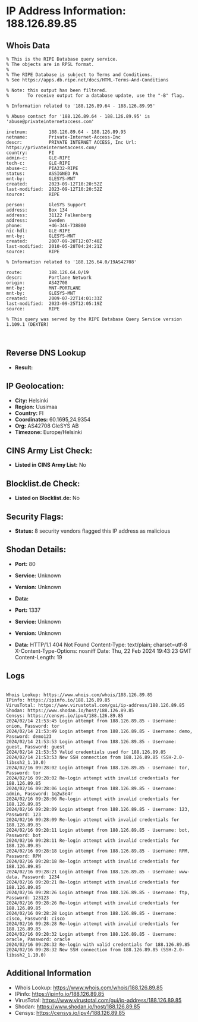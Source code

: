 # IP Address Information: 188.126.89.85

## Whois Data
```
% This is the RIPE Database query service.
% The objects are in RPSL format.
%
% The RIPE Database is subject to Terms and Conditions.
% See https://apps.db.ripe.net/docs/HTML-Terms-And-Conditions

% Note: this output has been filtered.
%       To receive output for a database update, use the "-B" flag.

% Information related to '188.126.89.64 - 188.126.89.95'

% Abuse contact for '188.126.89.64 - 188.126.89.95' is 'abuse@privateinternetaccess.com'

inetnum:        188.126.89.64 - 188.126.89.95
netname:        Private-Internet-Access-Inc
descr:          PRIVATE INTERNET ACCESS, Inc Url: https://privateinternetaccess.com/
country:        FI
admin-c:        GLE-RIPE
tech-c:         GLE-RIPE
abuse-c:        PIA232-RIPE
status:         ASSIGNED PA
mnt-by:         GLESYS-MNT
created:        2023-09-12T10:20:52Z
last-modified:  2023-09-12T10:20:52Z
source:         RIPE

person:         GleSYS Support
address:        Box 134
address:        31122 Falkenberg
address:        Sweden
phone:          +46-346-738800
nic-hdl:        GLE-RIPE
mnt-by:         GLESYS-MNT
created:        2007-09-20T12:07:40Z
last-modified:  2010-05-28T04:24:21Z
source:         RIPE

% Information related to '188.126.64.0/19AS42708'

route:          188.126.64.0/19
descr:          Portlane Network
origin:         AS42708
mnt-by:         MNT-PORTLANE
mnt-by:         GLESYS-MNT
created:        2009-07-22T14:01:33Z
last-modified:  2023-09-25T12:05:19Z
source:         RIPE

% This query was served by the RIPE Database Query Service version 1.109.1 (DEXTER)



```
## Reverse DNS Lookup
- **Result:** 

## IP Geolocation:
- **City:** Helsinki
- **Region:** Uusimaa
- **Country:** FI
- **Coordinates:** 60.1695,24.9354
- **Org:** AS42708 GleSYS AB
- **Timezone:** Europe/Helsinki

## CINS Army List Check:
- **Listed in CINS Army List:** 
No

## Blocklist.de Check:
- **Listed on Blocklist.de:** 
No

## Security Flags:
- **Status:** 8 security vendors flagged this IP address as malicious

## Shodan Details:
- **Port:** 80
- **Service:** Unknown
- **Version:** Unknown
- **Data:** 

- **Port:** 1337
- **Service:** Unknown
- **Version:** Unknown
- **Data:** HTTP/1.1 404 Not Found
Content-Type: text/plain; charset=utf-8
X-Content-Type-Options: nosniff
Date: Thu, 22 Feb 2024 19:43:23 GMT
Content-Length: 19



## Logs
```

Whois Lookup: https://www.whois.com/whois/188.126.89.85
IPinfo: https://ipinfo.io/188.126.89.85
VirusTotal: https://www.virustotal.com/gui/ip-address/188.126.89.85
Shodan: https://www.shodan.io/host/188.126.89.85
Censys: https://censys.io/ipv4/188.126.89.85
2024/02/14 21:53:45 Login attempt from 188.126.89.85 - Username: onion, Password: tor
2024/02/14 21:53:49 Login attempt from 188.126.89.85 - Username: demo, Password: demo123
2024/02/14 21:53:53 Login attempt from 188.126.89.85 - Username: guest, Password: guest
2024/02/14 21:53:53 Valid credentials used for 188.126.89.85
2024/02/14 21:53:53 New SSH connection from 188.126.89.85 (SSH-2.0-libssh2_1.10.0)
2024/02/16 09:28:02 Login attempt from 188.126.89.85 - Username: tor, Password: tor
2024/02/16 09:28:02 Re-login attempt with invalid credentials for 188.126.89.85
2024/02/16 09:28:06 Login attempt from 188.126.89.85 - Username: admin, Password: 1q2w3e4r
2024/02/16 09:28:06 Re-login attempt with invalid credentials for 188.126.89.85
2024/02/16 09:28:09 Login attempt from 188.126.89.85 - Username: 123, Password: 123
2024/02/16 09:28:09 Re-login attempt with invalid credentials for 188.126.89.85
2024/02/16 09:28:11 Login attempt from 188.126.89.85 - Username: bot, Password: bot
2024/02/16 09:28:11 Re-login attempt with invalid credentials for 188.126.89.85
2024/02/16 09:28:18 Login attempt from 188.126.89.85 - Username: RPM, Password: RPM
2024/02/16 09:28:18 Re-login attempt with invalid credentials for 188.126.89.85
2024/02/16 09:28:21 Login attempt from 188.126.89.85 - Username: www-data, Password: 1234
2024/02/16 09:28:21 Re-login attempt with invalid credentials for 188.126.89.85
2024/02/16 09:28:26 Login attempt from 188.126.89.85 - Username: ftp, Password: 123123
2024/02/16 09:28:26 Re-login attempt with invalid credentials for 188.126.89.85
2024/02/16 09:28:28 Login attempt from 188.126.89.85 - Username: cisco, Password: cisco
2024/02/16 09:28:28 Re-login attempt with invalid credentials for 188.126.89.85
2024/02/16 09:28:32 Login attempt from 188.126.89.85 - Username: oracle, Password: oracle
2024/02/16 09:28:32 Re-login with valid credentials for 188.126.89.85
2024/02/16 09:28:32 New SSH connection from 188.126.89.85 (SSH-2.0-libssh2_1.10.0)

```
## Additional Information
- Whois Lookup: https://www.whois.com/whois/188.126.89.85
- IPinfo: https://ipinfo.io/188.126.89.85
- VirusTotal: https://www.virustotal.com/gui/ip-address/188.126.89.85
- Shodan: https://www.shodan.io/host/188.126.89.85
- Censys: https://censys.io/ipv4/188.126.89.85

